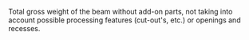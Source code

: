 ﻿Total gross weight of the beam without add-on parts, not taking into account possible processing features (cut-out's, etc.) or openings and recesses.